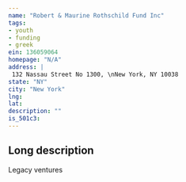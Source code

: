 ```yaml
---
name: "Robert & Maurine Rothschild Fund Inc"
tags:
- youth
- funding
- greek
ein: 136059064
homepage: "N/A"
address: |
 132 Nassau Street No 1300, \nNew York, NY 10038
state: "NY"
city: "New York"
lng: 
lat: 
description: ""
is_501c3: 
---
```


## Long description

Legacy ventures
